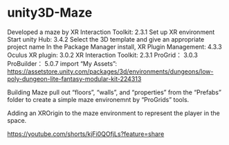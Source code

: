 # unity3D-Maze

Developed a maze  by XR Interaction Toolkit: 2.3.1
Set up XR environment
Start unity Hub: 3.4.2
Select the 3D template and give an appropriate project name
In the Package Manager install, 
XR Plugin Management: 4.3.3
Oculus XR plugin: 3.0.2
XR Interaction Toolkit:  2.3.1
ProGrid： 3.0.3
ProBuilder： 5.0.7
import “My Assets”: https://assetstore.unity.com/packages/3d/environments/dungeons/low-poly-dungeon-lite-fantasy-modular-kit-224313


Building Maze
pull out “floors”, “walls”, and “properties” from the “Prefabs” folder to create a simple maze environemnt by “ProGrids” tools.

Adding an XROrigin to the maze environment to represent the player in the space.

https://youtube.com/shorts/kjFi0QOfjLs?feature=share
